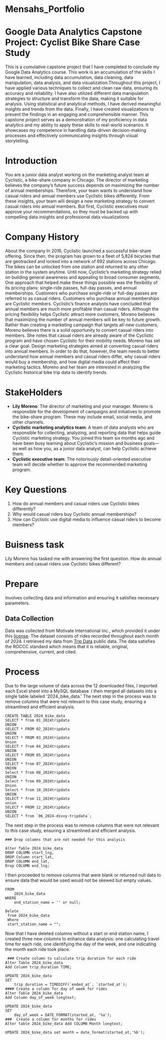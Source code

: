 # Mensahs_Portfolio
# Google Data Analytics Capstone Project: Cyclist Bike Share Case Study
This is a cumulative capstone project that I have completed to conclude my Google Data Analytics course. This work is an accumulation of the skills I have learned, including data accumulation, data cleaning, data manipulation, data analysis, and data visualization.Throughout this project, I have applied various techniques to collect and clean raw data, ensuring its accuracy and reliability. I have also utilized different data manipulation strategies to structure and transform the data, making it suitable for analysis. Using statistical and analytical methods, I have derived meaningful insights and trends from the data. Finally, I have created visualizations to present the findings in an engaging and comprehensible manner. This capstone project serves as a demonstration of my proficiency in data analytics and my ability to apply these skills to real-world scenarios. It showcases my competence in handling data-driven decision-making processes and effectively communicating insights through visual storytelling.

# Introduction

You are a junior data analyst working on the marketing analyst team at Cyclistic, a bike-share
company in Chicago. The director of marketing believes the company’s future success
depends on maximizing the number of annual memberships. Therefore, your team wants to
understand how casual riders and annual members use Cyclistic bikes differently. From these
insights, your team will design a new marketing strategy to convert casual riders into annual
members. But first, Cyclistic executives must approve your recommendations, so they must be
backed up with compelling data insights and professional data visualizations

# Company History 
About the company
In 2016, Cyclistic launched a successful bike-share offering. Since then, the program has grown
to a fleet of 5,824 bicycles that are geotracked and locked into a network of 692 stations across
Chicago. The bikes can be unlocked from one station and returned to any other station in the
system anytime.
Until now, Cyclistic’s marketing strategy relied on building general awareness and appealing to
broad consumer segments. One approach that helped make these things possible was the
flexibility of its pricing plans: single-ride passes, full-day passes, and annual memberships.
Customers who purchase single-ride or full-day passes are referred to as casual riders.
Customers who purchase annual memberships are Cyclistic members.
Cyclistic’s finance analysts have concluded that annual members are much more profitable
than casual riders. Although the pricing flexibility helps Cyclistic attract more customers,
Moreno believes that maximizing the number of annual members will be key to future growth.
Rather than creating a marketing campaign that targets all-new customers, Moreno believes
there is a solid opportunity to convert casual riders into members. She notes that casual riders
are already aware of the Cyclistic program and have chosen Cyclistic for their mobility needs.
Moreno has set a clear goal: Design marketing strategies aimed at converting casual riders into
annual members. In order to do that, however, the team needs to better understand how
annual members and casual riders differ, why casual riders would buy a membership, and how
digital media could affect their marketing tactics. Moreno and her team are interested in
analyzing the Cyclistic historical bike trip data to identify trends.

# StakeHolders
- **Lily Moreno**: The director of marketing and your manager. Moreno is responsible for
the development of campaigns and initiatives to promote the bike-share program.
These may include email, social media, and other channels.
- **Cyclistic marketing analytics team**: A team of data analysts who are responsible for
collecting, analyzing, and reporting data that helps guide Cyclistic marketing strategy.
You joined this team six months ago and have been busy learning about Cyclistic’s
mission and business goals—as well as how you, as a junior data analyst, can help
Cyclistic achieve them.
- **Cyclistic executive team**: The notoriously detail-oriented executive team will decide
whether to approve the recommended marketing program.

# Key Questions 
1. How do annual members and casual riders use Cyclistic bikes differently?
2. Why would casual riders buy Cyclistic annual memberships?
3. How can Cyclistic use digital media to influence casual riders to become members?

# Buisness task
Lily Moreno has tasked me with answering the first question. How do annual members and casual riders use Cyclistic bikes different?

# Prepare 
Involves collecting data and information and ensuring it satisfies necessary parameters.

## Data Collection 
Data was collected from Motivate International Inc., which provided it under this [license](https://divvybikes.com/data-license-agreement). The dataset consists of rides recorded throughout each month of 2024. I retrieved my data from [Trip Data](https://divvy-tripdata.s3.amazonaws.com/index.html) public data. The data satisfies the ROCCC standard which means that it is reliable, original, comprehensive, current, and cited.

 # Process
Due to the large volume of data across the 12 downloaded files, I imported each Excel sheet into a MySQL database. I then merged all datasets into a single table labeled '2024_bike_data.' The next step in the process was to remove columns that were not relevant to this case study, ensuring a streamlined and efficient analysis.

``` CREATE TABLE 2024_bike_data
CREATE TABLE 2024_bike_data
SELECT * from 01_2024tripdata
UNION
SELECT * FROM 02_2024tripdata
UNION
SELECT * FROM 03_2024tripdata
Union
SELECT * from 04_2024tripdata
UNION
SELECT * FROM 05_2024tripdata
UNION
SELECT * from 07_2024tripdata
UNION
Select * from 08_2024tripdata
UNION
Select * from 09_2024tripdata
Union
Select * from 10_2024tripdata
UNION
SELECT * from 11_2024tripdata
union 
SELECT * FROM 12_2024tripdata
UNION
SELECT * from `06_2024-divvy-tripdata`;
```


The next step in the process was to remove columns that were not relevant to this case study, ensuring a streamlined and efficient analysis.
```
### Drop columns that are not needed for this analysis

Alter Table 2024_bike_data
DROP COLUMN start_lng,
DROP Column start_lat,
DROP COLUMN end_lat,
Drop COLUMN end_lng;
```

I then proceeded to remove columns that were blank or returned null data to ensure data that would be used would not be skewed but empty values. 
```DELETE     
FROM
    2024_bike_data
WHERE
    end_station_name = '' or null;

Delete
 from 2024_bike_data
 Where
 start_station_name = "";
```
Now that I have deleted columns without a start or end station name, I created three new columns to enhance data analysis: one calculating travel time for each ride, one identifying the day of the week, and one indicating the month each ride took place.
```
 ### Create column to calculate trip duration for each ride
Alter Table 2024_bike_data
Add Column trip_duration TIME;
    
UPDATE 2024_bike_data 
SET 
    trip_duration = TIMEDIFF(`ended_at`, `started_at`);
#### Create a column for day of week for rides 
Alter Table 2024_bike_data
Add Column day_of_week longtext;

UPDATE 2024_bike_data 
SET 
    day_of_week = DATE_FORMAT(started_at, '%a');
###  Create a column for months for rides
Alter table 2024_bike_data Add COLUMN Month longtext;

UPDATE 2024_bike_data set month = date_format(started_at,'%b');
```

